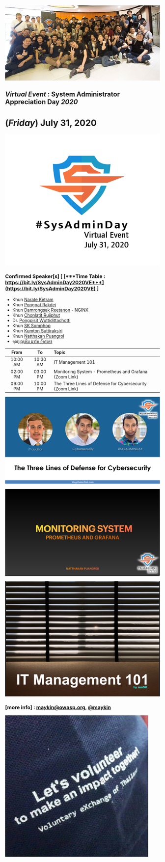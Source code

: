 
![](../2017/img/GroupPhoto.jpg "SysAdminDay 2017")

## ***Virtual Event*** : System Administrator Appreciation Day ***2020***
# **(*Friday*) July 31, 2020**

![](../Assets/SysAdminDay-2020.png "SysAdminDay2020(#VirtualEvent, #COVID19)")

### Confirmed Speaker[s] [ [***Time Table : https://bit.ly/SysAdminDay2020VE***](https://bit.ly/SysAdminDay2020VE) ]
+ Khun [Narate Ketram](https://www.facebook.com/koonnarate)
+ Khun [Pongpat Rakdej](https://www.facebook.com/pongpatrakdej)
+ Khun [Damrongsak Reetanon](https://www.facebook.com/damrongsak) - NGINX
+ Khun [Chonlatit Rujiphut](https://www.facebook.com/Tsunakun27)
+ Dr. [Pongpisit Wuttidittachotti](https://www.facebook.com/pongpisitwutti)
+ Khun [SK Somphop](https://www.facebook.com/SK.Unavailable)
+ Khun [Kumton Suttiraksiri](https://www.facebook.com/kumton.s)
+ Khun [Natthakan Puangroi](https://www.facebook.com/natthapete)
+ คุณ[บุญเพิ่ม มาร์ค อัครเดช](https://www.facebook.com/howdoyoufeel.kenji)


| From      |      To    |  Topic                                                   |
|:---------:|:----------:|:---------------------------------------------------------|
| 10:00 AM  |  10:30 AM  | IT Management 101                                        |
| 02:00 PM  |  03:00 PM  | Monitoring System - Prometheus and Grafana (Zoom Link)   |
| 09:00 PM  |  10:00 PM  | The Three Lines of Defense for Cybersecurity (Zoom Link) |


![](Topics/Three-line-of-defense.png "The Three Lines of Defense for Cybersecurity")

![](Topics/Monitoring-System.png "Monitoring System - Prometheus and Grafana")

![](Topics/IT-Management-101.png "IT Management 101")


### [more info] : <maykin@owasp.org>, [@maykin](https://line.me/R/ti/p/%40maykin)



[![](Supporters/VolunteXTH.jpg "Thank you to our supporters")](https://VolunteX.github.io)
